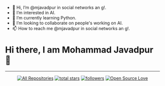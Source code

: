 - 👋 Hi, I’m @mjavadpur in social networks an g!.
- 👀 I’m interested in AI.
- 🌱 I’m currently learning Python.
- 💞️ I’m looking to collaborate on people's working on AI.
- 📫 How to reach me @mjavadpur in social networks an g!.

# Hi there, I am Mohammad Javadpur 👋

****
<p align="center">
  <a href="https://github.com/mjavadpur?tab=repositories"><img alt="All Repositories" title="All Repositories" src="https://custom-icon-badges.herokuapp.com/badge/-All%20Repos-2962FF?style=for-the-badge&logoColor=white&logo=repo"/></a>
  
  <a href="https://github.com/mjavadpur?tab=repositories&sort=stargazers">
    <img alt="total stars" title="Total stars on GitHub" src="https://custom-icon-badges.herokuapp.com/badge/dynamic/json?logo=star&color=55960c&labelColor=488207&label=Stars&style=for-the-badge&query=%24.stars&url=https://api.github-star-counter.workers.dev/user/mjavadpur"/></a>
  
  <a href="https://github.com/mjavadpur?tab=followers">
    <img alt="followers" title="Follow me on Github" src="https://custom-icon-badges.herokuapp.com/github/followers/mjavadpur?color=236ad3&labelColor=1155ba&style=for-the-badge&logo=person-add&label=Follow&logoColor=white"/></a>
  
  <a href="https://github.com/mjavadpur?tab=repositories&sort=forks">
  <img alt="Open Source Love" src="https://img.shields.io/badge/dynamic/json?logo=github&label=GitHub%20Forks&style=for-the-badge&query=%24.forks&url=https://api.github-star-counter.workers.dev/user/mjavadpur" > </a>
</p>
